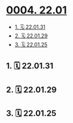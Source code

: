 # [0004. 22.01](https://github.com/Tdahuyou/TNotes.footprints/tree/main/notes/0004.%2022.01)

<!-- region:toc -->

- [1. 🗓 22.01.31](#1--220131)
- [2. 🗓 22.01.29](#2--220129)
- [3. 🗓 22.01.25](#3--220125)

<!-- endregion:toc -->

## 1. 🗓 22.01.31

<Footprints :times="[2022, 1, 31, 23, 51]">
  <template #text-area>
    <p>穷孩子们㊗️大家新年快乐 😄😄😄</p>
  </template>
    <template #image-list="{ openModal }">
    <img src="https://cdn.jsdelivr.net/gh/Tdahuyou/imgs@main/2025-02-16-12-54-16.png" @click="openModal(0)"/>
  </template>
  <template #time>2022-01-31 23:51</template>
</Footprints>

## 2. 🗓 22.01.29

<Footprints :times="[2022, 1, 29, 23, 59]">
  <template #text-area>
    <p>㊗️小贱生日快乐</p>
    <p>借此机会，测了测自己的酒量，结果是喝三吐四</p>
    <p>都穷学生，蜡烛就用打火机凑合凑合</p>
  </template>
    <template #image-list="{ openModal }">
    <img src="https://cdn.jsdelivr.net/gh/Tdahuyou/imgs@main/2025-02-16-12-54-26.png" @click="openModal(0)"/>
    <img src="https://cdn.jsdelivr.net/gh/Tdahuyou/imgs@main/2025-02-16-12-54-30.png" @click="openModal(1)"/>
  </template>
  <template #time>2022-01-29 23:59</template>
</Footprints>

## 3. 🗓 22.01.25

<Footprints :times="[2022, 1, 25, 20, 37]">
  <template #text-area>
    <p>耳机掉了</p>
    <p>找回一只</p>
    <p>一只丢了</p>
    <p>摸到了宝</p>
    <p>决定放弃</p>
    <hr />
    <p>厕所冲手三分钟</p>
    <p>希望能换换手气</p>
  </template>
    <template #image-list="{ openModal }">
    <img src="https://cdn.jsdelivr.net/gh/Tdahuyou/imgs@main/2025-02-16-12-54-37.png" @click="openModal(0)"/>
    <img src="https://cdn.jsdelivr.net/gh/Tdahuyou/imgs@main/2025-02-16-12-54-42.png" @click="openModal(1)"/>
    <img src="https://cdn.jsdelivr.net/gh/Tdahuyou/imgs@main/2025-02-16-12-54-47.png" @click="openModal(2)"/>
  </template>
</Footprints>

